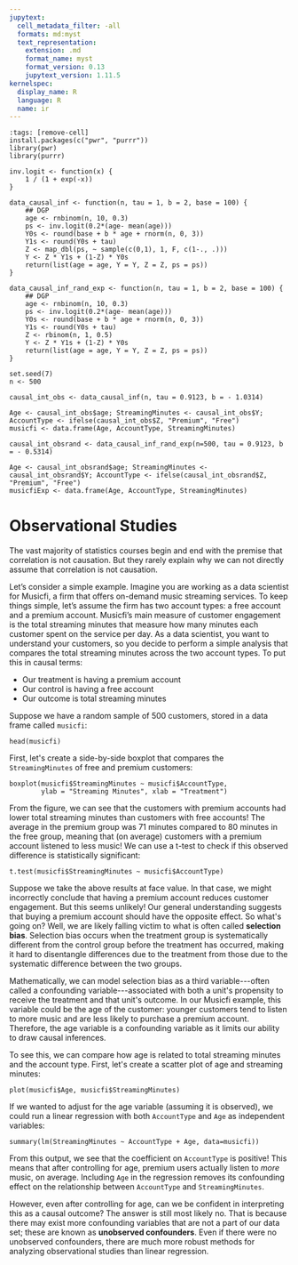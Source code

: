 ```yaml
---
jupytext:
  cell_metadata_filter: -all
  formats: md:myst
  text_representation:
    extension: .md
    format_name: myst
    format_version: 0.13
    jupytext_version: 1.11.5
kernelspec:
  display_name: R
  language: R
  name: ir
---
```


```{code-cell}
:tags: [remove-cell]
install.packages(c("pwr", "purrr"))
library(pwr)
library(purrr)

inv.logit <- function(x) {
    1 / (1 + exp(-x))
}

data_causal_inf <- function(n, tau = 1, b = 2, base = 100) {
    ## DGP
    age <- rnbinom(n, 10, 0.3)
    ps <- inv.logit(0.2*(age- mean(age)))
    Y0s <- round(base + b * age + rnorm(n, 0, 3))
    Y1s <- round(Y0s + tau)
    Z <- map_dbl(ps, ~ sample(c(0,1), 1, F, c(1-., .)))
    Y <- Z * Y1s + (1-Z) * Y0s
    return(list(age = age, Y = Y, Z = Z, ps = ps))
}

data_causal_inf_rand_exp <- function(n, tau = 1, b = 2, base = 100) {
    ## DGP
    age <- rnbinom(n, 10, 0.3)
    ps <- inv.logit(0.2*(age- mean(age)))
    Y0s <- round(base + b * age + rnorm(n, 0, 3))
    Y1s <- round(Y0s + tau)
    Z <- rbinom(n, 1, 0.5)
    Y <- Z * Y1s + (1-Z) * Y0s
    return(list(age = age, Y = Y, Z = Z, ps = ps))
}

set.seed(7)
n <- 500

causal_int_obs <- data_causal_inf(n, tau = 0.9123, b = - 1.0314)

Age <- causal_int_obs$age; StreamingMinutes <- causal_int_obs$Y; AccountType <- ifelse(causal_int_obs$Z, "Premium", "Free")
musicfi <- data.frame(Age, AccountType, StreamingMinutes)

causal_int_obsrand <- data_causal_inf_rand_exp(n=500, tau = 0.9123, b = - 0.5314)

Age <- causal_int_obsrand$age; StreamingMinutes <- causal_int_obsrand$Y; AccountType <- ifelse(causal_int_obsrand$Z, "Premium", "Free")
musicfiExp <- data.frame(Age, AccountType, StreamingMinutes)
```

# Observational Studies

The vast majority of statistics courses begin and end with the premise that correlation is not causation. But they rarely explain why we can not directly assume that correlation is not causation.

Let’s consider a simple example. Imagine you are working as a data scientist for Musicfi, a firm that offers on-demand music streaming services. To keep things simple, let’s assume the firm has two account types: a free account and a premium account. Musicfi’s main measure of customer engagement is the total streaming minutes that measure how many minutes each customer spent on the service per day. As a data scientist, you want to understand your customers, so you decide to perform a simple analysis that compares the total streaming minutes across the two account types. To put this in causal terms:

+ Our treatment is having a premium account
+ Our control is having a free account
+ Our outcome is total streaming minutes

Suppose we have a random sample of 500 customers, stored in a data frame called `musicfi`:

```{code-cell}
head(musicfi)
```

First, let's create a side-by-side boxplot that compares the `StreamingMinutes` of free and premium customers:

```{code-cell}
boxplot(musicfi$StreamingMinutes ~ musicfi$AccountType, 
        ylab = "Streaming Minutes", xlab = "Treatment")
```

From the figure, we can see that the customers with premium accounts had lower total streaming minutes than customers with free accounts! The average in the premium group was 71 minutes compared to 80 minutes in the free group, meaning that (on average) customers with a premium account listened to less music! We can use a t-test to check if this observed difference is statistically significant:


```{code-cell}
t.test(musicfi$StreamingMinutes ~ musicfi$AccountType)
```

Suppose we take the above results at face value. In that case, we might incorrectly conclude that having a premium account reduces customer engagement. But this seems unlikely! Our general understanding suggests that buying a premium account should have the opposite effect. So what's going on? Well, we are likely falling victim to what is often called **selection bias**. Selection bias occurs when the treatment group is systematically different from the control group before the treatment has occurred, making it hard to disentangle differences due to the treatment from those due to the systematic difference between the two groups.

Mathematically, we can model selection bias as a third variable---often called a confounding variable---associated with both a unit's propensity to receive the treatment and that unit's outcome. In our Musicfi example, this variable could be the age of the customer: younger customers tend to listen to more music and are less likely to purchase a premium account. Therefore, the age variable is a confounding variable as it limits our ability to draw causal inferences.

To see this, we can compare how age is related to total streaming minutes and the account type. First, let's create a scatter plot of age and streaming minutes:

```{code-cell}
plot(musicfi$Age, musicfi$StreamingMinutes)
```

If we wanted to adjust for the age variable (assuming it is observed), we could run a linear regression with both `AccountType` and `Age` as independent variables:

```{code-cell}
summary(lm(StreamingMinutes ~ AccountType + Age, data=musicfi))
```

From this output, we see that the coefficient on `AccountType` is positive! This means that after controlling for age, premium users actually listen to *more* music, on average. Including `Age` in the regression removes its confounding effect on the relationship between `AccountType` and `StreamingMinutes`. 

However, even after controlling for age, can we be confident in interpreting this as a causal outcome? The answer is still most likely no. That is because there may exist more confounding variables that are not a part of our data set; these are known as **unobserved confounders**. Even if there were no unobserved confounders, there are much more robust methods for analyzing observational studies than linear regression.

